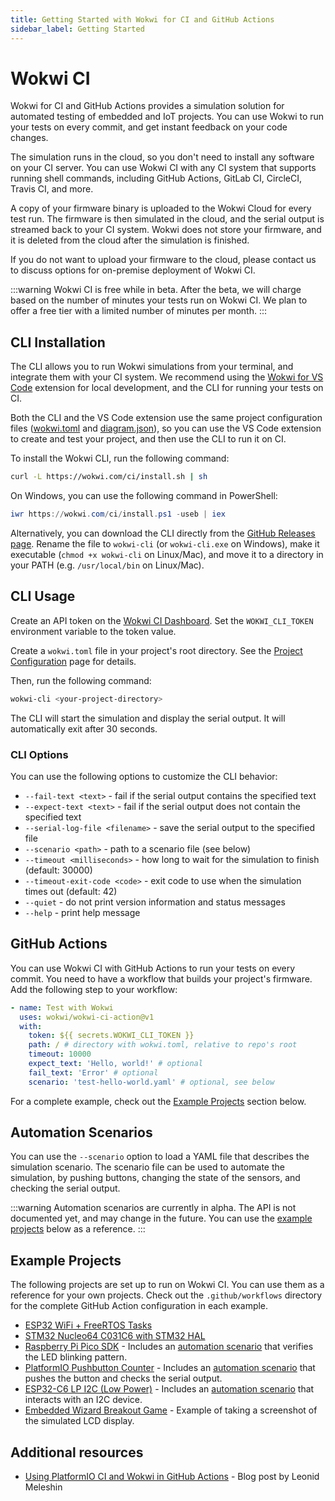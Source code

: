 ```yaml
---
title: Getting Started with Wokwi for CI and GitHub Actions
sidebar_label: Getting Started
---
```


# Wokwi CI

Wokwi for CI and GitHub Actions provides a simulation solution for automated testing of embedded and IoT projects. You can use Wokwi to run your tests on every commit, and get instant feedback on your code changes.

The simulation runs in the cloud, so you don't need to install any software on your CI server. You can use Wokwi CI with any CI system that supports running shell commands, including GitHub Actions, GitLab CI, CircleCI, Travis CI, and more.

A copy of your firmware binary is uploaded to the Wokwi Cloud for every test run. The firmware is then simulated in the cloud, and the serial output is streamed back to your CI system. Wokwi does not store your firmware, and it is deleted from the cloud after the simulation is finished.

If you do not want to upload your firmware to the cloud, please contact us to discuss options for on-premise deployment of Wokwi CI.

:::warning
Wokwi CI is free while in beta. After the beta, we will charge based on the number of minutes your tests run on Wokwi CI. We plan to offer a free tier with a limited number of minutes per month.
:::

## CLI Installation

The CLI allows you to run Wokwi simulations from your terminal, and integrate them with your CI system. We recommend using the [Wokwi for VS Code](../vscode/getting-started) extension for local development, and the CLI for running your tests on CI.

Both the CLI and the VS Code extension use the same project configuration files ([wokwi.toml](../vscode/project-config) and [diagram.json](../diagram-format)), so you can use the VS Code extension to create and test your project, and then use the CLI to run it on CI.

To install the Wokwi CLI, run the following command:

```bash
curl -L https://wokwi.com/ci/install.sh | sh
```

On Windows, you can use the following command in PowerShell:

```powershell
iwr https://wokwi.com/ci/install.ps1 -useb | iex
```

Alternatively, you can download the CLI directly from the [GitHub Releases page](https://github.com/wokwi/wokwi-cli/releases/latest). Rename the file to `wokwi-cli` (or `wokwi-cli.exe` on Windows), make it executable (`chmod +x wokwi-cli` on Linux/Mac), and move it to a directory in your PATH (e.g. `/usr/local/bin` on Linux/Mac).

## CLI Usage

Create an API token on the [Wokwi CI Dashboard](https://wokwi.com/dashboard/ci). Set the `WOKWI_CLI_TOKEN` environment variable to the token value.

Create a `wokwi.toml` file in your project's root directory. See the [Project Configuration](../vscode/project-config) page for details.

Then, run the following command:

```bash
wokwi-cli <your-project-directory>
```

The CLI will start the simulation and display the serial output. It will automatically exit after 30 seconds.

### CLI Options

You can use the following options to customize the CLI behavior:

- `--fail-text <text>` - fail if the serial output contains the specified text
- `--expect-text <text>` - fail if the serial output does not contain the specified text
- `--serial-log-file <filename>` - save the serial output to the specified file
- `--scenario <path>` - path to a scenario file (see below)
- `--timeout <milliseconds>` - how long to wait for the simulation to finish (default: 30000)
- `--timeout-exit-code <code>` - exit code to use when the simulation times out (default: 42)
- `--quiet` - do not print version information and status messages
- `--help` - print help message

## GitHub Actions

You can use Wokwi CI with GitHub Actions to run your tests on every commit. You need to have a workflow that builds your project's firmware. Add the following step to your workflow:

```yaml
- name: Test with Wokwi
  uses: wokwi/wokwi-ci-action@v1
  with:
    token: ${{ secrets.WOKWI_CLI_TOKEN }}
    path: / # directory with wokwi.toml, relative to repo's root
    timeout: 10000
    expect_text: 'Hello, world!' # optional
    fail_text: 'Error' # optional
    scenario: 'test-hello-world.yaml' # optional, see below
```

For a complete example, check out the [Example Projects](#example-projects) section below.

## Automation Scenarios

You can use the `--scenario` option to load a YAML file that describes the simulation scenario. The scenario file can be used to automate the simulation, by pushing buttons, changing the state of the sensors, and checking the serial output.

:::warning
Automation scenarios are currently in alpha. The API is not documented yet, and may change in the future. You can use the [example projects](#example-projects) below as a reference.
:::

## Example Projects

The following projects are set up to run on Wokwi CI. You can use them as a reference for your own projects. Check out the `.github/workflows` directory for the complete GitHub Action configuration in each example.

- [ESP32 WiFi + FreeRTOS Tasks](https://github.com/wokwi/esp32-idf-hello-wifi)
- [STM32 Nucleo64 C031C6 with STM32 HAL](https://github.com/wokwi/stm32-hello-wokwi)
- [Raspberry Pi Pico SDK](https://github.com/wokwi/pico-sdk-blink) - Includes an [automation scenario](https://github.com/wokwi/pico-sdk-blink/blob/main/blink.test.yaml) that verifies the LED blinking pattern.
- [PlatformIO Pushbutton Counter](https://github.com/wokwi/platform-io-esp32-counter-ci) - Includes an [automation scenario](https://github.com/wokwi/platform-io-esp32-counter-ci/blob/main/button.test.yaml) that pushes the button and checks the serial output.
- [ESP32-C6 LP I2C (Low Power)](https://github.com/wokwi/esp32c6-i2c-lp) - Includes an [automation scenario](https://github.com/wokwi/esp32c6-i2c-lp/blob/main/lp.test.yaml) that interacts with an I2C device.
- [Embedded Wizard Breakout Game](https://github.com/wokwi/esp-wrover-kit-embedded-wizard-wokwi) - Example of taking a screenshot of the simulated LCD display.

## Additional resources

- [Using PlatformIO CI and Wokwi in GitHub Actions](https://blog.leon0399.ru/wokwi-platformio-github-actions?showSharer=true) - Blog post by Leonid Meleshin
